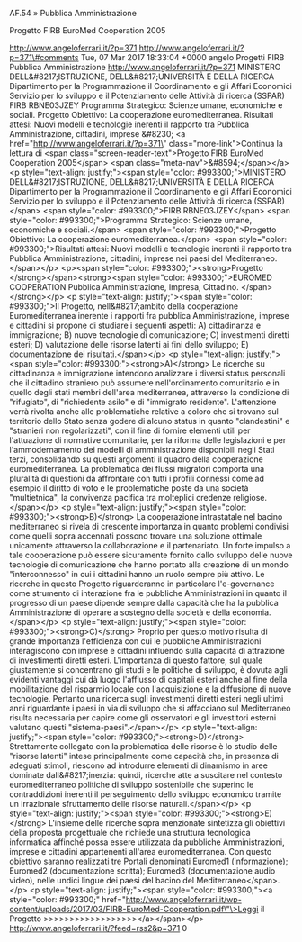 AF.54 » Pubblica Amministrazione

Progetto FIRB EuroMed Cooperation 2005

http://www.angeloferrari.it/?p=371 http://www.angeloferrari.it/?p=371\#comments Tue, 07 Mar 2017 18:33:04 +0000 angelo Progetti FIRB Pubblica Amministrazione http://www.angeloferrari.it/?p=371 MINISTERO DELL&\#8217;ISTRUZIONE, DELL&\#8217;UNIVERSITÀ E DELLA RICERCA Dipartimento per la Programmazione il Coordinamento e gli Affari Economici Servizio per lo sviluppo e il Potenziamento delle Attività di ricerca (SSPAR) FIRB RBNE03JZEY Programma Strategico: Scienze umane, economiche e sociali. Progetto Obiettivo: La cooperazione euromediterranea. Risultati attesi: Nuovi modelli e tecnologie inerenti il rapporto tra Pubblica Amministrazione, cittadini, imprese &\#8230; \<a href=\"http://www.angeloferrari.it/?p=371\" class=\"more-link\"\>Continua la lettura di \<span class=\"screen-reader-text\"\>Progetto FIRB EuroMed Cooperation 2005\</span\> \<span class=\"meta-nav\"\>&\#8594;\</span\>\</a\> \<p style=\"text-align: justify;\"\>\<span style=\"color: \#993300;\"\>MINISTERO DELL&\#8217;ISTRUZIONE, DELL&\#8217;UNIVERSITÀ E DELLA RICERCA Dipartimento per la Programmazione il Coordinamento e gli Affari Economici Servizio per lo sviluppo e il Potenziamento delle Attività di ricerca (SSPAR)\</span\> \<span style=\"color: \#993300;\"\>FIRB RBNE03JZEY\</span\> \<span style=\"color: \#993300;\"\>Programma Strategico: Scienze umane, economiche e sociali.\</span\> \<span style=\"color: \#993300;\"\>Progetto Obiettivo: La cooperazione euromediterranea.\</span\> \<span style=\"color: \#993300;\"\>Risultati attesi: Nuovi modelli e tecnologie inerenti il rapporto tra Pubblica Amministrazione, cittadini, imprese nei paesi del Mediterraneo.\</span\>\</p\> \<p\>\<span style=\"color: \#993300;\"\>\<strong\>Progetto \</strong\>\</span\>\<strong\>\<span style=\"color: \#993300;\"\>EUROMED COOPERATION Pubblica Amministrazione, Impresa, Cittadino. \</span\>\</strong\>\</p\> \<p style=\"text-align: justify;\"\>\<span style=\"color: \#993300;\"\>Il Progetto, nell&\#8217;ambito della cooperazione Euromediterranea inerente i rapporti fra pubblica Amministrazione, imprese e cittadini si propone di studiare i seguenti aspetti: A) cittadinanza e immigrazione; B) nuove tecnologie di comunicazione; C) investimenti diretti esteri; D) valutazione delle risorse latenti ai fini dello sviluppo; E) documentazione dei risultati.\</span\>\</p\> \<p style=\"text-align: justify;\"\>\<span style=\"color: \#993300;\"\>\<strong\>A)\</strong\> Le ricerche su cittadinanza e immigrazione intendono analizzare i diversi status personali che il cittadino straniero può assumere nell'ordinamento comunitario e in quello degli stati membri dell'area mediterranea, attraverso la condizione di "rifugiato", di "richiedente asilo" e di "immigrato residente". L'attenzione verrà rivolta anche alle problematiche relative a coloro che si trovano sul territorio dello Stato senza godere di alcuno status in quanto "clandestini" e "stranieri non regolarizzati", con il fine di fornire elementi utili per l'attuazione di normative comunitarie, per la riforma delle legislazioni e per l'ammodernamento dei modelli di amministrazione disponibili negli Stati terzi, consolidando su questi argomenti il quadro della cooperazione euromediterranea. La problematica dei flussi migratori comporta una pluralità di questioni da affrontare con tutti i profili connessi come ad esempio il diritto di voto e le problematiche poste da una società "multietnica", la convivenza pacifica tra molteplici credenze religiose.\</span\>\</p\> \<p style=\"text-align: justify;\"\>\<span style=\"color: \#993300;\"\>\<strong\>B)\</strong\> La cooperazione intrastatale nel bacino mediterraneo si rivela di crescente importanza in quanto problemi condivisi come quelli sopra accennati possono trovare una soluzione ottimale unicamente attraverso la collaborazione e il partenariato. Un forte impulso a tale cooperazione può essere sicuramente fornito dallo sviluppo delle nuove tecnologie di comunicazione che hanno portato alla creazione di un mondo "interconnesso" in cui i cittadini hanno un ruolo sempre più attivo. Le ricerche in questo Progetto riguarderanno in particolare l'e-governance come strumento di interazione fra le pubbliche Amministrazioni in quanto il progresso di un paese dipende sempre dalla capacità che ha la pubblica Amministrazione di operare a sostegno della società e della economia.\</span\>\</p\> \<p style=\"text-align: justify;\"\>\<span style=\"color: \#993300;\"\>\<strong\>C)\</strong\> Proprio per questo motivo risulta di grande importanza l'efficienza con cui le pubbliche Amministrazioni interagiscono con imprese e cittadini influendo sulla capacità di attrazione di investimenti diretti esteri. L'importanza di questo fattore, sul quale giustamente si concentrano gli studi e le politiche di sviluppo, è dovuta agli evidenti vantaggi cui dà luogo l'afflusso di capitali esteri anche al fine della mobilitazione del risparmio locale con l'acquisizione e la diffusione di nuove tecnologie. Pertanto una ricerca sugli investimenti diretti esteri negli ultimi anni riguardante i paesi in via di sviluppo che si affacciano sul Mediterraneo risulta necessaria per capire come gli osservatori e gli investitori esterni valutano questi "sistema-paesi".\</span\>\</p\> \<p style=\"text-align: justify;\"\>\<span style=\"color: \#993300;\"\>\<strong\>D)\</strong\> Strettamente collegato con la problematica delle risorse è lo studio delle "risorse latenti" intese principalmente come capacità che, in presenza di adeguati stimoli, riescono ad introdurre elementi di dinamismo in aree dominate dall&\#8217;inerzia: quindi, ricerche atte a suscitare nel contesto euromediterraneo politiche di sviluppo sostenibile che superino le contraddizioni inerenti il perseguimento dello sviluppo economico tramite un irrazionale sfruttamento delle risorse naturali.\</span\>\</p\> \<p style=\"text-align: justify;\"\>\<span style=\"color: \#993300;\"\>\<strong\>E)\</strong\> L'insieme delle ricerche sopra menzionate sintetizza gli obiettivi della proposta progettuale che richiede una struttura tecnologica informatica affinché possa essere utilizzata da pubbliche Amministrazioni, imprese e cittadini appartenenti all'area euromediterranea. Con questo obiettivo saranno realizzati tre Portali denominati Euromed1 (informazione); Euromed2 (documentazione scritta); Euromed3 (documentazione audio video), nelle undici lingue dei paesi del bacino del Mediterraneo\</span\>.\</p\> \<p style=\"text-align: justify;\"\>\<span style=\"color: \#993300;\"\>\<a style=\"color: \#993300;\" href=\"http://www.angeloferrari.it/wp-content/uploads/2017/03/FIRB-EuroMed-Cooperation.pdf\"\>Leggi il Progetto &gt;&gt;&gt;&gt;&gt;&gt;&gt;&gt;&gt;&gt;&gt;&gt;&gt;&gt;&gt;&gt;&gt;&gt;\</a\>\</span\>\</p\> http://www.angeloferrari.it/?feed=rss2&p=371 0

